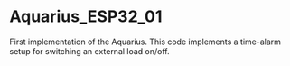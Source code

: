 # Aquarius_ESP32_01
First implementation of the Aquarius. This code implements a time-alarm setup for switching an external load on/off.
